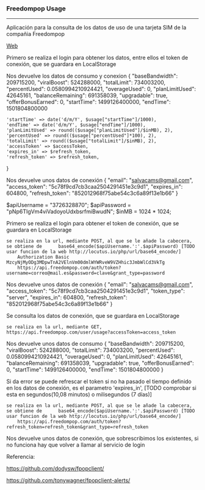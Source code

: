 <h3>Freedompop Usage</h3>
<hr/>

Aplicación para la consulta de los datos de uso de una tarjeta SIM de la compañia Freedompop

<a href="https://salvacam.github.io/freedomPop_usage" target="_blank">Web</a>

Primero se realiza el login para obtener los datos, entre ellos el token de conexión, que se guardara en LocalStorage

Nos devuelve los datos de consumo y conexion
    {
    "baseBandwidth": 209715200,
    "viralBoost": 524288000,
    "totalLimit": 734003200,
    "percentUsed": 0.0580994210924421,
    "overageUsed": 0,
    "planLimitUsed": 42645161,
    "balanceRemaining": 691358039,
    "upgradable": true,
    "offerBonusEarned": 0,
    "startTime": 1499126400000,
    "endTime": 1501804800000

    
    'startTime' => date('d/m/Y', $usage["startTime"]/1000),
    'endTime' => date('d/m/Y', $usage["endTime"]/1000),
    'planLimitUsed' => round(($usage["planLimitUsed"]/$inMB), 2),
    'percentUsed' => round(($usage["percentUsed"]*100), 2),
    'totalLimit' => round(($usage["totalLimit"]/$inMB), 2),
    'accessToken' => $accessToken,
    'expires_in' => $refresh_token,
    'refresh_token' => $refresh_token,
}


Nos devuelve unos datos de conexión
    {
    "email": "salvacams@gmail.com",
    "access_token": "5c78f9cd7cb3caa2504291451e3c9d1",
    "expires_in": 604800,
    "refresh_token": "852012968f75abe54c3c6a89f13e1b66"
}



  $apiUsername = "3726328870";
  $apiPassword = "pNp6TIgVm4viVadoyoUdxbsrfmiBwudN";
  $inMB = 1024 * 1024;

Primero se realiza el login para obtener el token de conexión, que se guardara en LocalStorage

	se realiza en la url, mediante POST, al que se le añade la cabecera, se obtiene de 		base64_encode($apiUsername.':'.$apiPassword) [TODO usar funcion de la web http://locutus.io/php/url/base64_encode/]
		Authorization Basic MzcyNjMyODg3MDpwTnA2VElnVm00dmlWYWRveW9VZHhic3JmbWlCd3VkTg
		https://api.freedompop.com/auth/token?username=correo@mail.es&password=clave&grant_type=password

Nos devuelve unos datos de conexión
	{
    "email": "salvacams@gmail.com",
    "access_token": "5c78f9cd7cb3caa2504291451e3c9d1",
    "token_type": "server",
    "expires_in": 604800,
    "refresh_token": "852012968f75abe54c3c6a89f13e1b66"
}

Se consulta los datos de conexión, que se guardara en LocalStorage

	se realiza en la url, mediante GET, 
	https://api.freedompop.com/user/usage?accessToken=access_token

Nos devuelve unos datos de consumo
	{
    "baseBandwidth": 209715200,
    "viralBoost": 524288000,
    "totalLimit": 734003200,
    "percentUsed": 0.0580994210924421,
    "overageUsed": 0,
    "planLimitUsed": 42645161,
    "balanceRemaining": 691358039,
    "upgradable": true,
    "offerBonusEarned": 0,
    "startTime": 1499126400000,
    "endTime": 1501804800000
}

Si da error se puede refrescar el token si no ha pasado el tiempo definido en los datos de conexión, es el parametro 'expires_in', [TODO comprobar si esta en segundos(10,08 minutos) o milisegundos (7 días)]

	se realiza en la url, mediante POST, al que se le añade la cabecera, se obtiene de 		base64_encode($apiUsername.':'.$apiPassword) [TODO usar funcion de la web http://locutus.io/php/url/base64_encode/]
		https://api.freedompop.com/auth/token?refresh_token=refresh_token&grant_type=refresh_token

Nos devuelve unos datos de conexión, que sobrescribimos los existentes, si no funciona hay que volver a llamar al servicio de login

Referencia:

https://github.com/dodysw/fpopclient/

https://github.com/tonywagner/fpopclient-alerts/